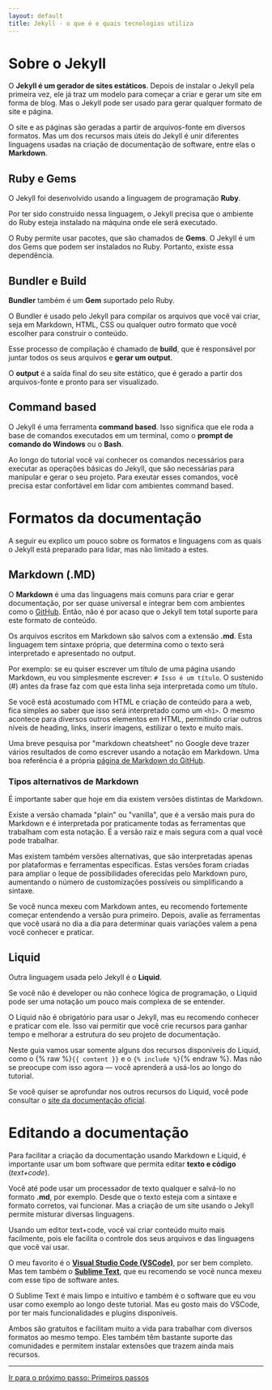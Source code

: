 ```yaml
---
layout: default
title: Jekyll - o que é e quais tecnologias utiliza
---
```

# Sobre o Jekyll

O **Jekyll é um gerador de sites estáticos**. Depois de instalar o Jekyll pela primeira vez, ele já traz um modelo para começar a criar e gerar um site em forma de blog. Mas o Jekyll pode ser usado para gerar qualquer formato de site e página.

O site e as páginas são geradas a partir de arquivos-fonte em diversos formatos. Mas um dos recursos mais úteis do Jekyll é unir diferentes linguagens usadas na criação de documentação de software, entre elas o **Markdown**.

## Ruby e Gems

O Jekyll foi desenvolvido usando a linguagem de programação **Ruby**.

Por ter sido construído nessa linguagem, o Jekyll precisa que o ambiente do Ruby esteja instalado na máquina onde ele será executado.

O Ruby permite usar pacotes, que são chamados de **Gems**. O Jekyll é um dos Gems que podem ser instalados no Ruby. Portanto, existe essa dependência.

## Bundler e Build

**Bundler** também é um **Gem** suportado pelo Ruby.

O Bundler é usado pelo Jekyll para compilar os arquivos que você vai criar, seja em Markdown, HTML, CSS ou qualquer outro formato que você escolher para construir o conteúdo.

Esse processo de compilação é chamado de **build**, que é responsável por juntar todos os seus arquivos e **gerar um output**.

O **output** é a saída final do seu site estático, que é gerado a partir dos arquivos-fonte e pronto para ser visualizado.

## Command based

O Jekyll é uma ferramenta **command based**. Isso significa que ele roda a base de comandos executados em um terminal, como o **prompt de comando do Windows** ou o **Bash**.

Ao longo do tutorial você vai conhecer os comandos necessários para executar as operações básicas do Jekyll, que são necessárias para manipular e gerar o seu projeto. Para exeutar esses comandos, você precisa estar confortável em lidar com ambientes command based.

# Formatos da documentação

A seguir eu explico um pouco sobre os formatos e linguagens com as quais o Jekyll está preparado para lidar, mas não limitado a estes.

## Markdown (.MD)

O **Markdown** é uma das linguagens mais comuns para criar e gerar documentação, por ser quase universal e integrar bem com ambientes como o [GitHub](https://github.com/). Então, não é por acaso que o Jekyll tem total suporte para este formato de conteúdo.

Os arquivos escritos em Markdown são salvos com a extensão **.md**. Esta linguagem tem sintaxe própria, que determina como o texto será interpretado e apresentado no output.

Por exemplo: se eu quiser escrever um título de uma página usando Markdown, eu vou simplesmente escrever: `# Isso é um título`. O sustenido (#) antes da frase faz com que esta linha seja interpretada como um título.

Se você está acostumado com HTML e criação de conteúdo para a web, fica simples ao saber que isso será interpretado como um `<h1>`. O mesmo acontece para diversos outros elementos em HTML, permitindo criar outros níveis de heading, links, inserir imagens, estilizar o texto e muito mais.

Uma breve pesquisa por "markdown cheatsheet" no Google deve trazer vários resultados de como escrever usando a notação em Markdown. Uma boa referência é a própria [página de Markdown do GitHub](https://github.com/adam-p/markdown-here/wiki/Markdown-Cheatsheet).

### Tipos alternativos de Markdown

É importante saber que hoje em dia existem versões distintas de Markdown.

Existe a versão chamada "plain" ou "vanilla", que é a versão mais pura do Markdown e é interpretada por praticamente todas as ferramentas que trabalham com esta notação. É a versão raiz e mais segura com a qual você pode trabalhar.

Mas existem também versões alternativas, que são interpretadas apenas por plataformas e ferramentas específicas. Estas versões foram criadas para ampliar o leque de possibilidades oferecidas pelo Markdown puro, aumentando o número de customizações possíveis ou simplificando a sintaxe.

Se você nunca mexeu com Markdown antes, eu recomendo fortemente começar entendendo a versão pura primeiro. Depois, avalie as ferramentas que você usará no dia a dia para determinar quais variações valem a pena você conhecer e praticar.

## Liquid

Outra linguagem usada pelo Jekyll é o **Liquid**.

Se você não é developer ou não conhece lógica de programação, o Liquid pode ser uma notação um pouco mais complexa de se entender.

O Liquid não é obrigatório para usar o Jekyll, mas eu recomendo conhecer e praticar com ele. Isso vai permitir que você crie recursos para ganhar tempo e melhorar a estrutura do seu projeto de documentação.

Neste guia vamos usar somente alguns dos recursos disponíveis do Liquid, como o {% raw %}`{{ content }}` e o `{% include %}`{% endraw %}. Mas não se preocupe com isso agora — você aprenderá a usá-los ao longo do tutorial.

Se você quiser se aprofundar nos outros recursos do Liquid, você pode consultar o [site da documentação oficial](https://shopify.github.io/liquid/).

# Editando a documentação

Para facilitar a criação da documentação usando Markdown e Liquid, é importante usar um bom software que permita editar **texto e código** (*text+code*).

Você até pode usar um processador de texto qualquer e salvá-lo no formato **.md**, por exemplo. Desde que o texto esteja com a sintaxe e formato corretos, vai funcionar. Mas a criação de um site usando o Jekyll permite misturar diversas linguagens.

Usando um editor text+code, você vai criar conteúdo muito mais facilmente, pois ele facilita o controle dos seus arquivos e das linguagens que você vai usar.

O meu favorito é o [**Visual Studio Code (VSCode)**](https://code.visualstudio.com/), por ser bem completo. Mas tem também o [**Sublime Text**](https://www.sublimetext.com/), que eu recomendo se você nunca mexeu com esse tipo de software antes.

O Sublime Text é mais limpo e intuitivo e também é o software que eu vou usar como exemplo ao longo deste tutorial. Mas eu gosto mais do VSCode, por ter mais funcionalidades e plugins disponíveis.

Ambos são gratuitos e facilitam muito a vida para trabalhar com diversos formatos ao mesmo tempo. Eles também têm bastante suporte das comunidades e permitem instalar extensões que trazem ainda mais recursos.

---

<a class="proximo-passo" href="primeiros-passos.html">Ir para o próximo passo: Primeiros passos</a>